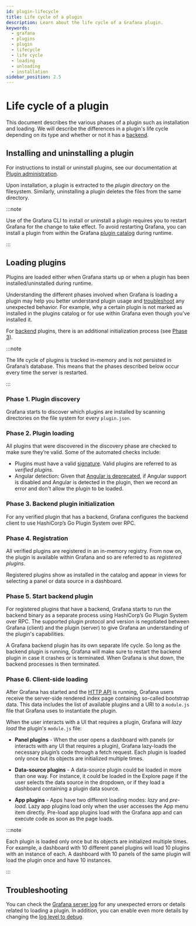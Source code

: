 ```yaml
---
id: plugin-lifecycle
title: Life cycle of a plugin
description: Learn about the life cycle of a Grafana plugin.
keywords:
  - grafana
  - plugins
  - plugin
  - lifecycle
  - life cycle
  - loading
  - unloading
  - installation
sidebar_position: 2.5
---
```


# Life cycle of a plugin

This document describes the various phases of a plugin such as installation and loading. We will describe the differences in a plugin's life cycle depending on its type and whether or not it has a [backend](backend.md).  

## Installing and uninstalling a plugin

For instructions to install or uninstall plugins, see our documentation at [Plugin administration](https://grafana.com/docs/grafana/latest/administration/plugin-management/#install-grafana-plugins).

Upon installation, a plugin is extracted to the _plugin directory_ on the filesystem. Similarly, uninstalling a plugin deletes the files from the same directory.  

:::note

Use of the Grafana CLI to install or uninstall a plugin requires you to restart Grafana for the change to take effect. To avoid restarting Grafana, you can install a plugin from within the Grafana [plugin catalog](https://grafana.com/plugins/) during runtime.

:::

## Loading plugins

Plugins are loaded either when Grafana starts up or when a plugin has been installed/uninstalled during runtime. 

Understanding the different phases involved when Grafana is loading a plugin may help you better understand plugin usage and [troubleshoot](#troubleshooting) any unexpected behavior. For example, why a certain plugin is not marked as installed in the plugins catalog or for use within Grafana even though you've installed it. 

For [backend](./backend.md) plugins, there is an additional initialization process (see [Phase 3](#phase-3-backend-plugin-initialization)).

:::note

The life cycle of plugins is tracked in-memory and is not persisted in Grafana’s database. This means that the phases described below occur every time the server is restarted.

:::

### Phase 1. Plugin discovery 

Grafana starts to discover which plugins are installed by scanning directories on the file system for every `plugin.json`.

### Phase 2. Plugin loading 

All plugins that were discovered in the discovery phase are checked to make sure they’re valid. Some of the automated checks include:
- Plugins must have a valid [signature](https://grafana.com/docs/grafana/latest/administration/plugin-management/#plugin-signatures). Valid plugins are referred to as _verified plugins_. 
- Angular detection: Given that [Angular is deprecated](https://grafana.com/docs/grafana/latest/developers/angular_deprecation/), if Angular support is disabled and Angular is detected in the plugin, then we record an error and don't allow the plugin to be loaded.

### Phase 3. Backend plugin initialization

For any verified plugin that has a backend, Grafana configures the backend client to use HashiCorp’s Go Plugin System over RPC.

### Phase 4. Registration

All verified plugins are registered in an in-memory registry. From now on, the plugin is available within Grafana and so are referred to as _registered plugins_.

Registered plugins show as installed in the catalog and appear in views for selecting a panel or data source in a dashboard.

### Phase 5. Start backend plugin

For registered plugins that have a backend, Grafana starts to run the backend binary as a separate process using HashiCorp’s Go Plugin System over RPC. The supported plugin protocol and version is negotiated between Grafana (client) and the plugin (server) to give Grafana an understanding of the plugin's capabilities. 

A Grafana backend plugin has its own separate life cycle. So long as the backend plugin is running, Grafana will make sure to restart the backend plugin in case it crashes or is terminated. When Grafana is shut down, the backend processes is then terminated.  

### Phase 6. Client-side loading 

After Grafana has started and the [HTTP API](https://grafana.com/docs/grafana/latest/developers/http_api/) is running, Grafana users receive the server-side rendered index page containing so-called bootstrap data. This data includes the list of available plugins and a URI to a `module.js` file that Grafana uses to instantiate the plugin. 

When the user interacts with a UI that requires a plugin, Grafana will _lazy load_ the plugin's `module.js` file: 

- **Panel plugins** - When the user opens a dashboard with panels (or interacts with any UI that requires a plugin), Grafana lazy-loads the necessary plugin’s code through a fetch request. Each plugin is loaded only once but its objects are initialized multiple times. 

- **Data-source plugins** - A data-source plugin could be loaded in more than one way. For instance, it could be loaded in the Explore page if the user selects the data source in the dropdown, or if they load a dashboard containing a plugin data source.

- **App plugins** - Apps have two different loading modes: _lazy_ and _pre-load_. Lazy app plugins load only when the user accesses the App menu item directly. Pre-load app plugins load with the Grafana app and can execute code as soon as the page loads.

:::note

Each plugin is loaded only once but its objects are initialized multiple times. For example, a dashboard with 10 different panel plugins will load 10 plugins with an instance of each. A dashboard with 10 panels of the same plugin will load the plugin once and have 10 instances.

:::

## Troubleshooting

You can check the [Grafana server log](https://grafana.com/docs/grafana/latest/troubleshooting/#troubleshoot-with-logs) for any unexpected errors or details related to loading a plugin. In addition, you can enable even more details by changing the [log level to debug](https://grafana.com/docs/grafana/latest/setup-grafana/configure-grafana/#log).
